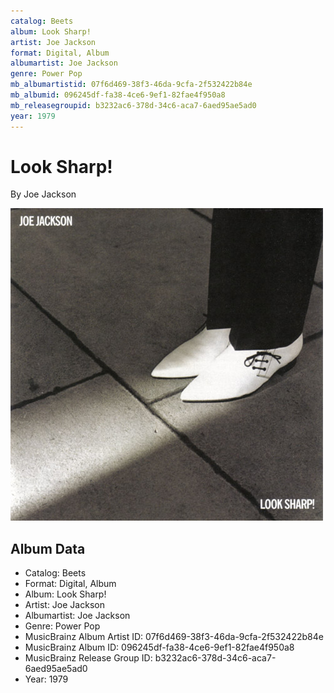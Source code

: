 ```yaml
---
catalog: Beets
album: Look Sharp!
artist: Joe Jackson
format: Digital, Album
albumartist: Joe Jackson
genre: Power Pop
mb_albumartistid: 07f6d469-38f3-46da-9cfa-2f532422b84e
mb_albumid: 096245df-fa38-4ce6-9ef1-82fae4f950a8
mb_releasegroupid: b3232ac6-378d-34c6-aca7-6aed95ae5ad0
year: 1979
---
```


# Look Sharp!

By Joe Jackson

![](../../assets/beetscovers/Joe_Jackson-Look_Sharp!.jpg)

## Album Data

- Catalog: Beets
- Format: Digital, Album
- Album: Look Sharp!
- Artist: Joe Jackson
- Albumartist: Joe Jackson
- Genre: Power Pop
- MusicBrainz Album Artist ID: 07f6d469-38f3-46da-9cfa-2f532422b84e
- MusicBrainz Album ID: 096245df-fa38-4ce6-9ef1-82fae4f950a8
- MusicBrainz Release Group ID: b3232ac6-378d-34c6-aca7-6aed95ae5ad0
- Year: 1979

